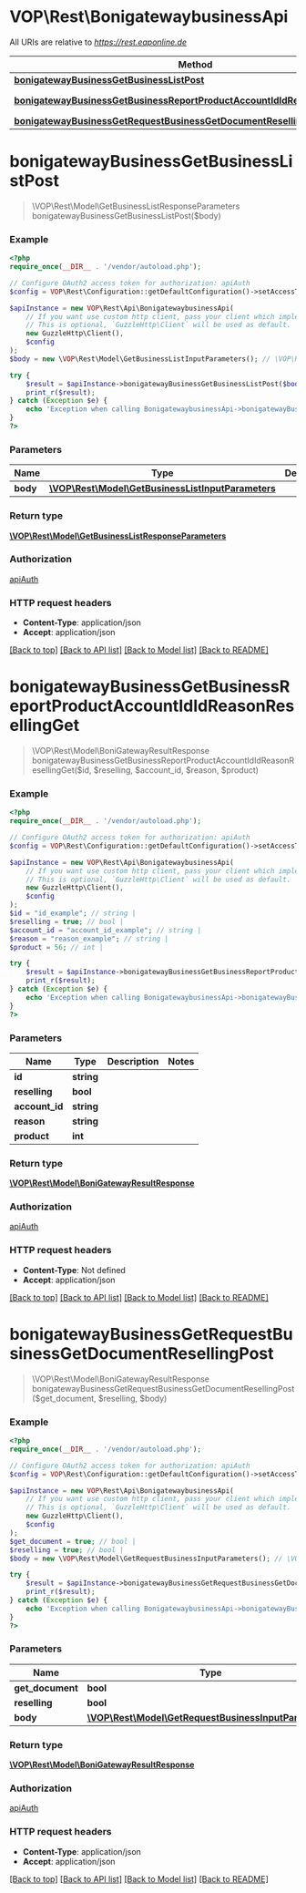 # VOP\Rest\BonigatewaybusinessApi

All URIs are relative to *https://rest.eaponline.de*

Method | HTTP request | Description
------------- | ------------- | -------------
[**bonigatewayBusinessGetBusinessListPost**](BonigatewaybusinessApi.md#bonigatewaybusinessgetbusinesslistpost) | **POST** /bonigateway/business/getBusinessList | 
[**bonigatewayBusinessGetBusinessReportProductAccountIdIdReasonResellingGet**](BonigatewaybusinessApi.md#bonigatewaybusinessgetbusinessreportproductaccountididreasonresellingget) | **GET** /bonigateway/business/getBusinessReport/{product}/{accountId}/{id}/{reason}/{reselling} | 
[**bonigatewayBusinessGetRequestBusinessGetDocumentResellingPost**](BonigatewaybusinessApi.md#bonigatewaybusinessgetrequestbusinessgetdocumentresellingpost) | **POST** /bonigateway/business/getRequestBusiness/{getDocument}/{reselling} | 

# **bonigatewayBusinessGetBusinessListPost**
> \VOP\Rest\Model\GetBusinessListResponseParameters bonigatewayBusinessGetBusinessListPost($body)



### Example
```php
<?php
require_once(__DIR__ . '/vendor/autoload.php');

// Configure OAuth2 access token for authorization: apiAuth
$config = VOP\Rest\Configuration::getDefaultConfiguration()->setAccessToken('YOUR_ACCESS_TOKEN');

$apiInstance = new VOP\Rest\Api\BonigatewaybusinessApi(
    // If you want use custom http client, pass your client which implements `GuzzleHttp\ClientInterface`.
    // This is optional, `GuzzleHttp\Client` will be used as default.
    new GuzzleHttp\Client(),
    $config
);
$body = new \VOP\Rest\Model\GetBusinessListInputParameters(); // \VOP\Rest\Model\GetBusinessListInputParameters | 

try {
    $result = $apiInstance->bonigatewayBusinessGetBusinessListPost($body);
    print_r($result);
} catch (Exception $e) {
    echo 'Exception when calling BonigatewaybusinessApi->bonigatewayBusinessGetBusinessListPost: ', $e->getMessage(), PHP_EOL;
}
?>
```

### Parameters

Name | Type | Description  | Notes
------------- | ------------- | ------------- | -------------
 **body** | [**\VOP\Rest\Model\GetBusinessListInputParameters**](../Model/GetBusinessListInputParameters.md)|  | [optional]

### Return type

[**\VOP\Rest\Model\GetBusinessListResponseParameters**](../Model/GetBusinessListResponseParameters.md)

### Authorization

[apiAuth](../../README.md#apiAuth)

### HTTP request headers

 - **Content-Type**: application/json
 - **Accept**: application/json

[[Back to top]](#) [[Back to API list]](../../README.md#documentation-for-api-endpoints) [[Back to Model list]](../../README.md#documentation-for-models) [[Back to README]](../../README.md)

# **bonigatewayBusinessGetBusinessReportProductAccountIdIdReasonResellingGet**
> \VOP\Rest\Model\BoniGatewayResultResponse bonigatewayBusinessGetBusinessReportProductAccountIdIdReasonResellingGet($id, $reselling, $account_id, $reason, $product)



### Example
```php
<?php
require_once(__DIR__ . '/vendor/autoload.php');

// Configure OAuth2 access token for authorization: apiAuth
$config = VOP\Rest\Configuration::getDefaultConfiguration()->setAccessToken('YOUR_ACCESS_TOKEN');

$apiInstance = new VOP\Rest\Api\BonigatewaybusinessApi(
    // If you want use custom http client, pass your client which implements `GuzzleHttp\ClientInterface`.
    // This is optional, `GuzzleHttp\Client` will be used as default.
    new GuzzleHttp\Client(),
    $config
);
$id = "id_example"; // string | 
$reselling = true; // bool | 
$account_id = "account_id_example"; // string | 
$reason = "reason_example"; // string | 
$product = 56; // int | 

try {
    $result = $apiInstance->bonigatewayBusinessGetBusinessReportProductAccountIdIdReasonResellingGet($id, $reselling, $account_id, $reason, $product);
    print_r($result);
} catch (Exception $e) {
    echo 'Exception when calling BonigatewaybusinessApi->bonigatewayBusinessGetBusinessReportProductAccountIdIdReasonResellingGet: ', $e->getMessage(), PHP_EOL;
}
?>
```

### Parameters

Name | Type | Description  | Notes
------------- | ------------- | ------------- | -------------
 **id** | **string**|  |
 **reselling** | **bool**|  |
 **account_id** | **string**|  |
 **reason** | **string**|  |
 **product** | **int**|  |

### Return type

[**\VOP\Rest\Model\BoniGatewayResultResponse**](../Model/BoniGatewayResultResponse.md)

### Authorization

[apiAuth](../../README.md#apiAuth)

### HTTP request headers

 - **Content-Type**: Not defined
 - **Accept**: application/json

[[Back to top]](#) [[Back to API list]](../../README.md#documentation-for-api-endpoints) [[Back to Model list]](../../README.md#documentation-for-models) [[Back to README]](../../README.md)

# **bonigatewayBusinessGetRequestBusinessGetDocumentResellingPost**
> \VOP\Rest\Model\BoniGatewayResultResponse bonigatewayBusinessGetRequestBusinessGetDocumentResellingPost($get_document, $reselling, $body)



### Example
```php
<?php
require_once(__DIR__ . '/vendor/autoload.php');

// Configure OAuth2 access token for authorization: apiAuth
$config = VOP\Rest\Configuration::getDefaultConfiguration()->setAccessToken('YOUR_ACCESS_TOKEN');

$apiInstance = new VOP\Rest\Api\BonigatewaybusinessApi(
    // If you want use custom http client, pass your client which implements `GuzzleHttp\ClientInterface`.
    // This is optional, `GuzzleHttp\Client` will be used as default.
    new GuzzleHttp\Client(),
    $config
);
$get_document = true; // bool | 
$reselling = true; // bool | 
$body = new \VOP\Rest\Model\GetRequestBusinessInputParameters(); // \VOP\Rest\Model\GetRequestBusinessInputParameters | 

try {
    $result = $apiInstance->bonigatewayBusinessGetRequestBusinessGetDocumentResellingPost($get_document, $reselling, $body);
    print_r($result);
} catch (Exception $e) {
    echo 'Exception when calling BonigatewaybusinessApi->bonigatewayBusinessGetRequestBusinessGetDocumentResellingPost: ', $e->getMessage(), PHP_EOL;
}
?>
```

### Parameters

Name | Type | Description  | Notes
------------- | ------------- | ------------- | -------------
 **get_document** | **bool**|  |
 **reselling** | **bool**|  |
 **body** | [**\VOP\Rest\Model\GetRequestBusinessInputParameters**](../Model/GetRequestBusinessInputParameters.md)|  | [optional]

### Return type

[**\VOP\Rest\Model\BoniGatewayResultResponse**](../Model/BoniGatewayResultResponse.md)

### Authorization

[apiAuth](../../README.md#apiAuth)

### HTTP request headers

 - **Content-Type**: application/json
 - **Accept**: application/json

[[Back to top]](#) [[Back to API list]](../../README.md#documentation-for-api-endpoints) [[Back to Model list]](../../README.md#documentation-for-models) [[Back to README]](../../README.md)

